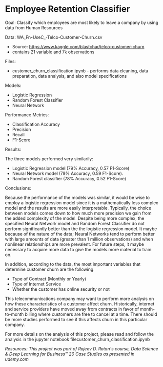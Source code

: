# Employee Retention Classifier
Goal: Classify which employees are most likely to leave a company by using data from Human Resources


Data: WA_Fn-UseC_-Telco-Customer-Churn.csv
  * Source: https://www.kaggle.com/blastchar/telco-customer-churn
  * contains 21 variable and 7k observations

Files:
  * customer_churn_classification.ipynb - performs data cleaning, data preparation, data analysis, and also model specifications
  
Models:
  * Logistic Regression
  * Random Forest Classifier
  * Neural Network

Performance Metrics:
  * Classification Accuracy
  * Precision
  * Recall
  * F1-Score
  
Results:

The three models performed very similarily:

 * Logistic Regression model (79% Accuracy, 0.57 F1-Score)
 * Neural Network model (79% Accuracy, 0.59 F1-Score).
 * Random Forest classifier (78% Accuracy, 0.52 F1-Score)

Conclusions:

Because the performance of the models was similar, it would be wise to employ a logistic regression model since it is a mathematically less complex model and the results are more easily interpretable. Typically, the choice between models comes down to how much more precision we gain from the added complexity of the model. Despite being more complex, the specified Neural Network model and Random Forest Classifier do not perform significantly better than the the logistic regression model. It maybe because of the nature of the data; Neural Networks tend to perform better with large amounts
of data (greater than 1 million observations) and when nonlinear relationships are more prevalent. For future steps, it maybe necessary to acquire more data to give the models more material to train on.

In addition, according to the data, the most important variables that determine customer churn are the following:

 * Type of Contract (Monthly or Yearly)
 * Type of Internet Service
 * Whether the customer has online security or not
 
This telecommunications company may want to perform more analysis on how these characteristics of a customer affect churn. Historically, internet and service providers have moved away from contracts in favor of month-to-month billing where customers are free to cancel at a time. There should be more studies performed to see if this affects churn in this particular company.

For more details on the analysis of this project, please read and follow the analysis in the jupyter notebook filecustomer_churn_classification.ipynb 

*Resources: This project was part of Rajeev D. Ratan's course, Data Science & Deep Learning for Business™ 20 Case Studies as presented in udemy.com*
